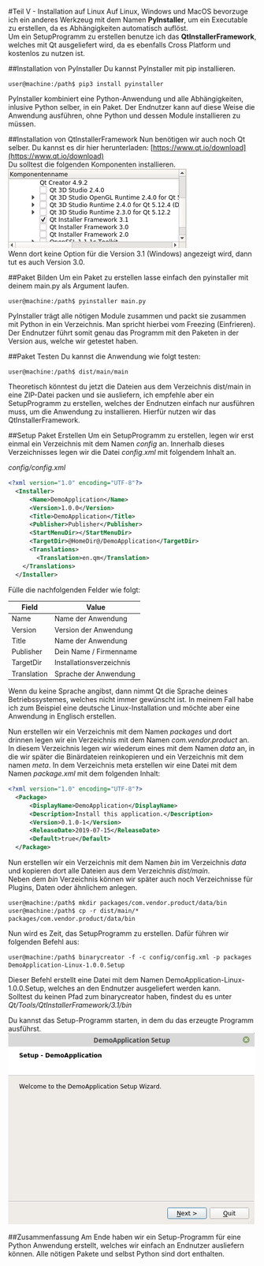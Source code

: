 #Teil V - Installation auf Linux
Auf Linux, Windows und MacOS bevorzuge ich ein anderes Werkzeug mit dem Namen **PyInstaller**, um ein Executable zu erstellen, da es Abhängigkeiten automatisch auflöst.  
Um ein SetupProgramm zu erstellen benutze ich das **QtInstallerFramework**, welches mit Qt ausgeliefert wird, da es ebenfalls Cross Platform und kostenlos zu nutzen ist.

##Installation von PyInstaller
Du kannst PyInstaller mit pip installieren.

```console
user@machine:/path$ pip3 install pyinstaller
```
PyInstaller kombiniert eine Python-Anwendung und alle Abhängigkeiten, inlusive Python selber, in ein Paket. Der Endnutzer kann auf diese Weise die Anwendung ausführen, ohne Python und dessen Module installieren zu müssen.

##Installation von QtInstallerFramework
Nun benötigen wir auch noch Qt selber. Du kannst es dir hier herunterladen: [https://www.qt.io/download](https://www.qt.io/download)  
Du solltest die folgenden Komponenten installieren.
![installer](../images/installer.png "installer")  
Wenn dort keine Option für die Version 3.1 (Windows) angezeigt wird, dann tut es auch Version 3.0.

##Paket Bilden
Um ein Paket zu erstellen lasse einfach den pyinstaller mit deinem main.py als Argument laufen.
```console
user@machine:/path$ pyinstaller main.py
```
PyInstaller trägt alle nötigen Module zusammen und packt sie zusammen mit Python in ein Verzeichnis. Man spricht hierbei vom Freezing (Einfrieren). Der Endnutzer führt somit genau das Programm mit den Paketen in der Version aus, welche wir getestet haben.

##Paket Testen
Du kannst die Anwendung wie folgt testen:
```console 
user@machine:/path$ dist/main/main
```
Theoretisch könntest du jetzt die Dateien aus dem Verzeichnis dist/main in eine ZIP-Datei packen und sie ausliefern, ich empfehle aber ein SetupProgramm zu erstellen, welches der Endnutzen einfach nur ausführen muss, um die Anwendung zu installieren. Hierfür nutzen wir das QtInstallerFramework.

##Setup Paket Erstellen
Um ein SetupProgramm zu erstellen, legen wir erst einmal ein Verzeichnis mit dem Namen *config* an.
Innerhalb dieses Verzeichnisses legen wir die Datei *config.xml* mit folgendem Inhalt an.  

*config/config.xml*
```xml
<?xml version="1.0" encoding="UTF-8"?>
  <Installer>
      <Name>DemoApplication</Name>
      <Version>1.0.0</Version>
      <Title>DemoApplication</Title>
      <Publisher>Publisher</Publisher>
      <StartMenuDir></StartMenuDir>
      <TargetDir>@HomeDir@/DemoApplication</TargetDir>
      <Translations>
        <Translation>en.qm</Translation>
    </Translations>
  </Installer>
```
Fülle die nachfolgenden Felder wie folgt:  

| Field | Value |
|  ---     |   ---     |
| Name | Name der Anwendung |
| Version | Version der Anwendung |
| Title | Name der Anwendung |
| Publisher |   Dein Name / Firmenname |
| TargetDir | Installationsverzeichnis |
| Translation | Sprache der Anwendung |

Wenn du keine Sprache angibst, dann nimmt Qt die Sprache deines Betriebssystemes, welches nicht immer gewünscht ist. In meinem Fall habe ich zum Beispiel eine deutsche Linux-Installation und möchte aber eine Anwendung in Englisch erstellen.  

Nun erstellen wir ein Verzeichnis mit dem Namen *packages* und dort drinnen legen wir ein Verzeichnis mit dem Namen *com.vendor.product* an. In diesem Verzeichnis legen wir wiederum eines mit dem Namen *data* an, in die wir später die Binärdateien reinkopieren und ein Verzeichnis mit dem namen *meta*. In dem Verzeichnis meta erstellen wir eine Datei mit dem Namen *package.xml* mit dem folgenden Inhalt:  
```xml
<?xml version="1.0" encoding="UTF-8"?>
  <Package>
      <DisplayName>DemoApplication</DisplayName>
      <Description>Install this application.</Description>
      <Version>0.1.0-1</Version>
      <ReleaseDate>2019-07-15</ReleaseDate>
      <Default>true</Default>
  </Package>
```  
Nun erstellen wir ein Verzeichnis mit dem Namen *bin* im Verzeichnis *data* und kopieren dort alle Dateien aus dem Verzeichnis *dist/main*.  
Neben dem *bin* Verzeichnis können wir später auch noch Verzeichnisse für Plugins, Daten oder ähnlichem anlegen.

```console
user@machine:/path$ mkdir packages/com.vendor.product/data/bin
user@machine:/path$ cp -r dist/main/* packages/com.vendor.product/data/bin
```  
Nun wird es Zeit, das SetupProgramm zu erstellen. Dafür führen wir folgenden Befehl aus:  
```console
user@machine:/path$ binarycreator -f -c config/config.xml -p packages DemoApplication-Linux-1.0.0.Setup
```   
Dieser Befehl erstellt eine Datei mit dem Namen DemoApplication-Linux-1.0.0.Setup, welches an den Endnutzer ausgeliefert werden kann.  
Solltest du keinen Pfad zum binarycreator haben, findest du es unter *Qt/Tools/QtInstallerFramework/3.1/bin*

Du kannst das Setup-Programm starten, in dem du das erzeugte Programm ausführst.
![setup](../images/setup.png "setup")

##Zusammenfassung
Am Ende haben wir ein Setup-Programm für eine Python Anwendung erstellt, welches wir einfach an Endnutzer ausliefern können. Alle nötigen Pakete und selbst Python sind dort enthalten.